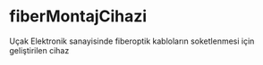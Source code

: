 # fiberMontajCihazi
Uçak Elektronik sanayisinde fiberoptik kabloların soketlenmesi için geliştirilen cihaz
